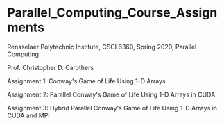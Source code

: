 # Parallel_Computing_Course_Assignments

Rensselaer Polytechnic Institute, CSCI 6360, Spring 2020, Parallel Computing

Prof. Christopher D. Carothers

Assignment 1: Conway's Game of Life Using 1-D Arrays

Assignment 2: Parallel Conway's Game of Life Using 1-D Arrays in CUDA

Assignment 3: Hybrid Parallel Conway's Game of Life Using 1-D Arrays in CUDA and MPI

